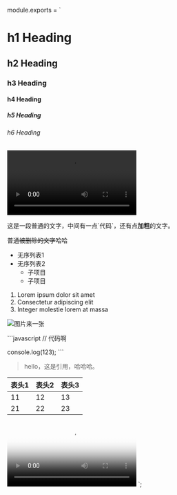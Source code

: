 module.exports = `
# h1 Heading
## h2 Heading
### h3 Heading
#### h4 Heading
##### h5 Heading
###### h6 Heading

<video src="http://html5demos.com/assets/dizzy.mp4"></video>

这是一段普通的文字，中间有一点\`代码\`，还有点**加粗**的文字。

普通~~被删除的文字~~哈哈

- 无序列表1
- 无序列表2
	- 子项目
	- 子项目

1. Lorem ipsum dolor sit amet
2. Consectetur adipiscing elit
3. Integer molestie lorem at massa


![图片来一张](https://ss1.baidu.com/6ONXsjip0QIZ8tyhnq/it/u=2942452498,3342318380&fm=173&s=1E724D857C329FCA0C99E404030020C3&w=218&h=146&img.JPEG)

\`\`\`javascript
// 代码啊

console.log(123);
\`\`\`

> hello，这是引用，哈哈哈。

|表头1|表头2|表头3|
|----|-----|----|
|11|12|13|
|21|22|23|

<video src="http://html5demos.com/assets/dizzy.mp4" poster="http://via.placeholder.com/350x150"></video>
`;